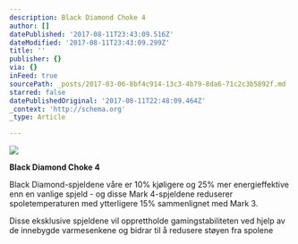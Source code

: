 ```yaml
---
description: Black Diamond Choke 4
author: []
datePublished: '2017-08-11T23:43:09.516Z'
dateModified: '2017-08-11T23:43:09.299Z'
title: ''
publisher: {}
via: {}
inFeed: true
sourcePath: _posts/2017-03-06-8bf4c914-13c3-4b79-8da6-71c2c3b5892f.md
starred: false
datePublishedOriginal: '2017-08-11T22:48:09.464Z'
_context: 'http://schema.org'
_type: Article

---
```

![](https://the-grid-user-content.s3-us-west-2.amazonaws.com/d2ce76bf-d830-4370-a8e5-e262c4bc4ecf.jpg)

**Black Diamond Choke 4**

Black Diamond-spjeldene våre er 10% kjøligere og 25% mer energieffektive enn en vanlige spjeld - og disse Mark 4-spjeldene reduserer spoletemperaturen med ytterligere 15% sammenlignet med Mark 3\.

Disse eksklusive spjeldene vil opprettholde gamingstabiliteten ved hjelp av de innebygde varmesenkene og bidrar til å redusere støyen fra spolene